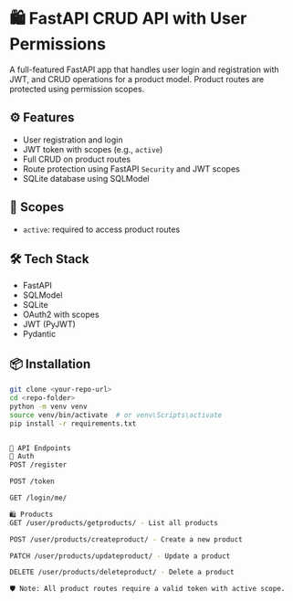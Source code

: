 # 🛍️ FastAPI CRUD API with User Permissions

A full-featured FastAPI app that handles user login and registration with JWT, and CRUD operations for a product model. Product routes are protected using permission scopes.

## ⚙️ Features

- User registration and login
- JWT token with scopes (e.g., `active`)
- Full CRUD on product routes
- Route protection using FastAPI `Security` and JWT scopes
- SQLite database using SQLModel

## 🔐 Scopes

- `active`: required to access product routes

## 🛠️ Tech Stack

- FastAPI
- SQLModel
- SQLite
- OAuth2 with scopes
- JWT (PyJWT)
- Pydantic

## 📦 Installation

```bash
git clone <your-repo-url>
cd <repo-folder>
python -m venv venv
source venv/bin/activate  # or venv\Scripts\activate
pip install -r requirements.txt


📮 API Endpoints
🔐 Auth
POST /register

POST /token

GET /login/me/

🛍️ Products
GET /user/products/getproducts/ - List all products

POST /user/products/createproduct/ - Create a new product

PATCH /user/products/updateproduct/ - Update a product

DELETE /user/products/deleteproduct/ - Delete a product

🛡️ Note: All product routes require a valid token with active scope.

